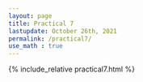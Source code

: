 ```yaml
---
layout: page
title: Practical 7
lastupdate: October 26th, 2021
permalink: /practical7/
use_math : true
---
```

  
  {% include_relative practical7.html %}
